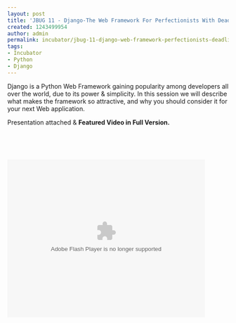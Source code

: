```yaml
---
layout: post
title: 'JBUG 11 - Django-The Web Framework For Perfectionists With Deadlines '
created: 1243499954
author: admin
permalink: incubator/jbug-11-django-web-framework-perfectionists-deadlines
tags:
- Incubator
- Python
- Django
---
```

<!--break-->
<p>Django is a Python Web Framework gaining popularity among developers all over the world, due to its power &amp; simplicity. In this session we will describe what makes the framework so attractive, and why you should consider it for your next Web application.</p>
<p>Presentation attached &amp; <strong>Featured Video in Full Version.</strong></p>
<p>&nbsp;</p>
<p><strong><br />
</strong></p>
<p><embed width="450" height="359" src="http://blip.tv/play/grVLgYaUCgA" type="application/x-shockwave-flash" allowscriptaccess="always" allowfullscreen="true"></embed></p>

